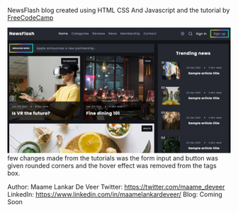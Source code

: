 NewsFlash blog created using HTML CSS And Javascript and the tutorial by <a href="https://youtu.be/Aj7HLsJenVg">FreeCodeCamp</a>

![Project humbnail](./thumbnail.jpg)
few changes made from the tutorials was the form input and button was given rounded corners and the hover effect was removed from the tags box.

Author: Maame Lankar De Veer
Twitter: https://twitter.com/maame_deveer
LinkedIn: https://www.linkedin.com/in/maamelankardeveer/
Blog: Coming Soon